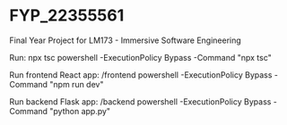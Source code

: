 # FYP_22355561
Final Year Project for LM173 - Immersive Software Engineering


Run: npx tsc 
powershell -ExecutionPolicy Bypass -Command "npx tsc" 

Run frontend React app: /frontend
powershell -ExecutionPolicy Bypass -Command "npm run dev" 

Run backend Flask app: /backend
powershell -ExecutionPolicy Bypass -Command "python app.py" 